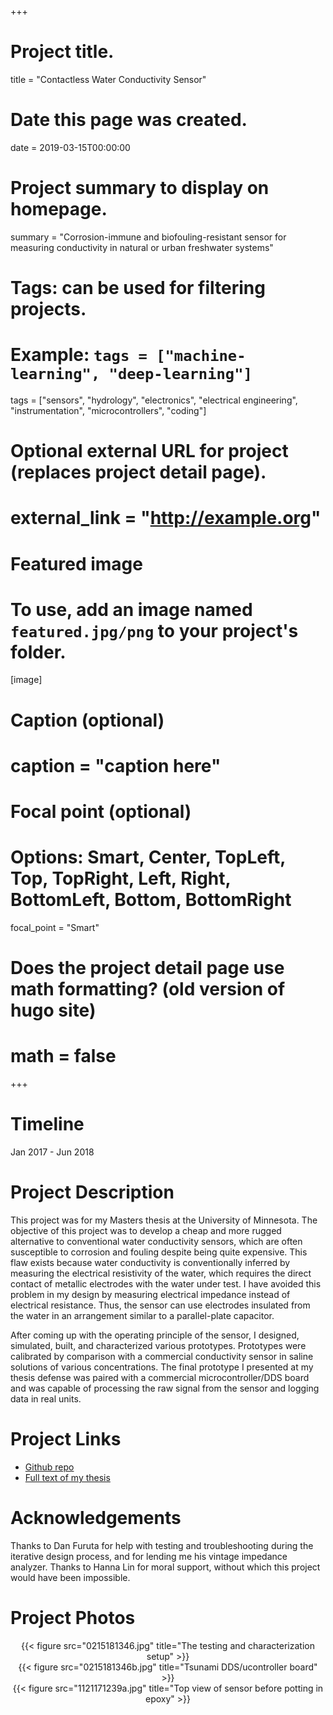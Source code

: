 +++
# Project title.
title = "Contactless Water Conductivity Sensor"

# Date this page was created.
date = 2019-03-15T00:00:00

# Project summary to display on homepage.
summary = "Corrosion-immune and biofouling-resistant sensor for measuring conductivity in natural or urban freshwater systems"

# Tags: can be used for filtering projects.
# Example: `tags = ["machine-learning", "deep-learning"]`
tags = ["sensors", "hydrology", "electronics", "electrical engineering", "instrumentation", "microcontrollers", "coding"]

# Optional external URL for project (replaces project detail page).
# external_link = "http://example.org"

# Featured image
# To use, add an image named `featured.jpg/png` to your project's folder.
[image]
# Caption (optional)
#  caption = "caption here"

# Focal point (optional)
# Options: Smart, Center, TopLeft, Top, TopRight, Left, Right, BottomLeft, Bottom, BottomRight
  focal_point = "Smart"

# Does the project detail page use math formatting? (old version of hugo site)
# math = false

+++

# Timeline
Jan 2017 - Jun 2018

# Project Description
This project was for my Masters thesis at the University of Minnesota. The objective of this project was to develop a cheap and more rugged alternative to conventional water conductivity sensors, which are often susceptible to corrosion and fouling despite being quite expensive. This flaw exists because water conductivity is conventionally inferred by measuring the electrical resistivity of the water, which requires the direct contact of metallic electrodes with the water under test. I have avoided this problem in my design by measuring electrical impedance instead of electrical resistance. Thus, the sensor can use electrodes insulated from the water in an arrangement similar to a parallel-plate capacitor.

After coming up with the operating principle of the sensor, I designed, simulated, built, and characterized various prototypes. Prototypes were calibrated by comparison with a commercial conductivity sensor in saline solutions of various concentrations. The final prototype I presented at my thesis defense was paired with a commercial microcontroller/DDS board and was capable of processing the raw signal from the sensor and logging data in real units.

# Project Links
- [Github repo](https://github.com/KeiranCantilina/Contactless_Conductivity_Sensor)
- [Full text of my thesis](https://conservancy.umn.edu/handle/11299/200148)

# Acknowledgements
 Thanks to Dan Furuta for help with testing and troubleshooting during the iterative design process, and for lending me his vintage impedance analyzer.
 Thanks to Hanna Lin for moral support, without which this project would have been impossible.


# Project Photos
<center>{{< figure src="0215181346.jpg" title="The testing and characterization setup" >}}</center>
<center>{{< figure src="0215181346b.jpg" title="Tsunami DDS/ucontroller board" >}}</center>
<center>{{< figure src="1121171239a.jpg" title="Top view of sensor before potting in epoxy" >}}</center>

